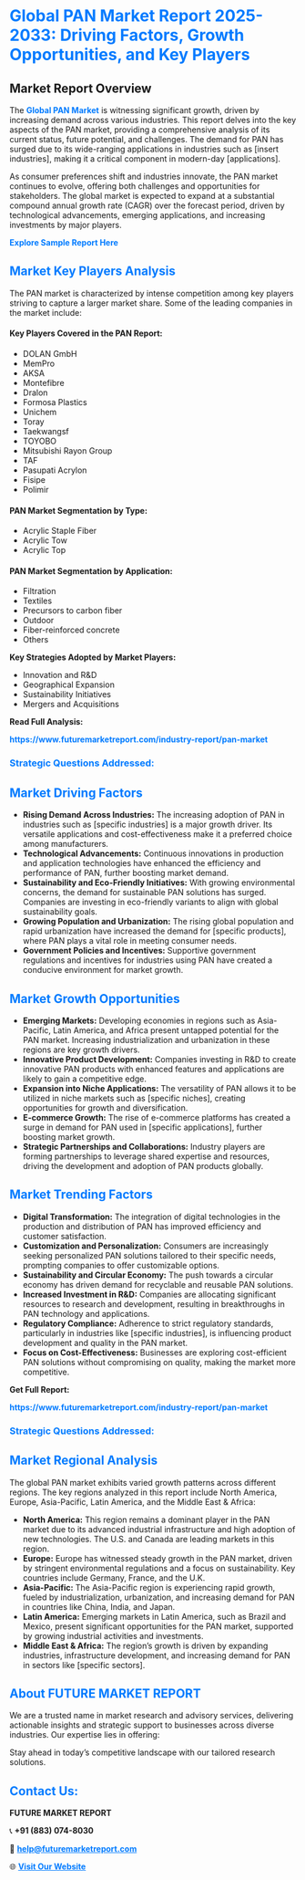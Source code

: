 <h1 style="color: #007BFF;">Global PAN Market Report 2025-2033: Driving Factors, Growth Opportunities, and Key Players</h1>

<section id="overview">
<h2>Market Report Overview</h2>
<p>The <a href="https://www.futuremarketreport.com/industry-report/pan-market" style="color: #007BFF; text-decoration: none;"><strong>Global PAN Market</strong></a> is witnessing significant growth, driven by increasing demand across various industries. This report delves into the key aspects of the PAN market, providing a comprehensive analysis of its current status, future potential, and challenges. The demand for PAN has surged due to its wide-ranging applications in industries such as [insert industries], making it a critical component in modern-day [applications].</p>
<p>As consumer preferences shift and industries innovate, the PAN market continues to evolve, offering both challenges and opportunities for stakeholders. The global market is expected to expand at a substantial compound annual growth rate (CAGR) over the forecast period, driven by technological advancements, emerging applications, and increasing investments by major players.</p>
</section>

<section id="overview">
<p><a href="https://www.futuremarketreport.com/request-sample/reportId=36801" style="color: #007BFF; text-decoration: none;"><strong>Explore Sample Report Here</strong></a></p>
</section>

<section id="key-players">
<h2 style="color: #007BFF;">Market Key Players Analysis</h2>
<p>The PAN market is characterized by intense competition among key players striving to capture a larger market share. Some of the leading companies in the market include:</p>
<h4>Key Players Covered in the PAN Report:</h4>
<ul><li>DOLAN GmbH</li><li>MemPro</li><li>AKSA</li><li>Montefibre</li><li>Dralon</li><li>Formosa Plastics</li><li>Unichem</li><li>Toray</li><li>Taekwangsf</li><li>TOYOBO</li><li>Mitsubishi Rayon Group</li><li>TAF</li><li>Pasupati Acrylon</li><li>Fisipe</li><li>Polimir</li></ul>
<h4>PAN Market Segmentation by Type:</h4>
<ul><li>Acrylic Staple Fiber</li><li>Acrylic Tow</li><li>Acrylic Top</li></ul>

<h4>PAN Market Segmentation by Application:</h4>
<ul><li>Filtration</li><li>Textiles</li><li>Precursors to carbon fiber</li><li>Outdoor</li><li>Fiber-reinforced concrete</li><li>Others</li></ul>
<p><strong>Key Strategies Adopted by Market Players:</strong></p>
<ul>
<li>Innovation and R&D</li>
<li>Geographical Expansion</li>
<li>Sustainability Initiatives</li>
<li>Mergers and Acquisitions</li>
</ul>
</section>

<section>
<p><strong>Read Full Analysis: </strong></p><a href="https://www.futuremarketreport.com/industry-report/pan-market" style="color: #007BFF; text-decoration: none;"><strong>https://www.futuremarketreport.com/industry-report/pan-market</strong></a>
<h3 style="color: #007BFF;">Strategic Questions Addressed:</h3>
</section>

<section id="driving-factors">
<h2 style="color: #007BFF;">Market Driving Factors</h2>
<ul>
<li><strong>Rising Demand Across Industries:</strong> The increasing adoption of PAN in industries such as [specific industries] is a major growth driver. Its versatile applications and cost-effectiveness make it a preferred choice among manufacturers.</li>
<li><strong>Technological Advancements:</strong> Continuous innovations in production and application technologies have enhanced the efficiency and performance of PAN, further boosting market demand.</li>
<li><strong>Sustainability and Eco-Friendly Initiatives:</strong> With growing environmental concerns, the demand for sustainable PAN solutions has surged. Companies are investing in eco-friendly variants to align with global sustainability goals.</li>
<li><strong>Growing Population and Urbanization:</strong> The rising global population and rapid urbanization have increased the demand for [specific products], where PAN plays a vital role in meeting consumer needs.</li>
<li><strong>Government Policies and Incentives:</strong> Supportive government regulations and incentives for industries using PAN have created a conducive environment for market growth.</li>
</ul>
</section>

<section id="growth-opportunities">
<h2 style="color: #007BFF;">Market Growth Opportunities</h2>
<ul>
<li><strong>Emerging Markets:</strong> Developing economies in regions such as Asia-Pacific, Latin America, and Africa present untapped potential for the PAN market. Increasing industrialization and urbanization in these regions are key growth drivers.</li>
<li><strong>Innovative Product Development:</strong> Companies investing in R&D to create innovative PAN products with enhanced features and applications are likely to gain a competitive edge.</li>
<li><strong>Expansion into Niche Applications:</strong> The versatility of PAN allows it to be utilized in niche markets such as [specific niches], creating opportunities for growth and diversification.</li>
<li><strong>E-commerce Growth:</strong> The rise of e-commerce platforms has created a surge in demand for PAN used in [specific applications], further boosting market growth.</li>
<li><strong>Strategic Partnerships and Collaborations:</strong> Industry players are forming partnerships to leverage shared expertise and resources, driving the development and adoption of PAN products globally.</li>
</ul>
</section>

<section id="trending-factors">
<h2 style="color: #007BFF;">Market Trending Factors</h2>
<ul>
<li><strong>Digital Transformation:</strong> The integration of digital technologies in the production and distribution of PAN has improved efficiency and customer satisfaction.</li>
<li><strong>Customization and Personalization:</strong> Consumers are increasingly seeking personalized PAN solutions tailored to their specific needs, prompting companies to offer customizable options.</li>
<li><strong>Sustainability and Circular Economy:</strong> The push towards a circular economy has driven demand for recyclable and reusable PAN solutions.</li>
<li><strong>Increased Investment in R&D:</strong> Companies are allocating significant resources to research and development, resulting in breakthroughs in PAN technology and applications.</li>
<li><strong>Regulatory Compliance:</strong> Adherence to strict regulatory standards, particularly in industries like [specific industries], is influencing product development and quality in the PAN market.</li>
<li><strong>Focus on Cost-Effectiveness:</strong> Businesses are exploring cost-efficient PAN solutions without compromising on quality, making the market more competitive.</li>
</ul>
</section>

<section>
<p><strong>Get Full Report: </strong></p><a href="https://www.futuremarketreport.com/industry-report/pan-market" style="color: #007BFF; text-decoration: none;"><strong>https://www.futuremarketreport.com/industry-report/pan-market</strong></a>
<h3 style="color: #007BFF;">Strategic Questions Addressed:</h3>
</section>


<section id="regional-analysis">
<h2 style="color: #007BFF;">Market Regional Analysis</h2>
<p>The global PAN market exhibits varied growth patterns across different regions. The key regions analyzed in this report include North America, Europe, Asia-Pacific, Latin America, and the Middle East & Africa:</p>
<ul>
<li><strong>North America:</strong> This region remains a dominant player in the PAN market due to its advanced industrial infrastructure and high adoption of new technologies. The U.S. and Canada are leading markets in this region.</li>
<li><strong>Europe:</strong> Europe has witnessed steady growth in the PAN market, driven by stringent environmental regulations and a focus on sustainability. Key countries include Germany, France, and the U.K.</li>
<li><strong>Asia-Pacific:</strong> The Asia-Pacific region is experiencing rapid growth, fueled by industrialization, urbanization, and increasing demand for PAN in countries like China, India, and Japan.</li>
<li><strong>Latin America:</strong> Emerging markets in Latin America, such as Brazil and Mexico, present significant opportunities for the PAN market, supported by growing industrial activities and investments.</li>
<li><strong>Middle East & Africa:</strong> The region’s growth is driven by expanding industries, infrastructure development, and increasing demand for PAN in sectors like [specific sectors].</li>
</ul>
</section>

<footer>
<h2 style="color: #007BFF;">About FUTURE MARKET REPORT</h2>
<p>We are a trusted name in market research and advisory services, delivering actionable insights and strategic support to businesses across diverse industries. Our expertise lies in offering:</p>

<p>Stay ahead in today’s competitive landscape with our tailored research solutions.</p>

<h2 style="color: #007BFF;">Contact Us:</h2>
<p><strong>FUTURE MARKET REPORT</strong></p>
<p>📞 <strong>+91 (883) 074-8030</strong></p>
<p>📧 <strong><a href="mailto:help@futuremarketreport.com" style="color: #007BFF;">help@futuremarketreport.com</a></strong></p>
<p>🌐 <strong><a href="https://www.futuremarketreport.com/" style="color: #007BFF;">Visit Our Website</a></strong></p>
</footer>